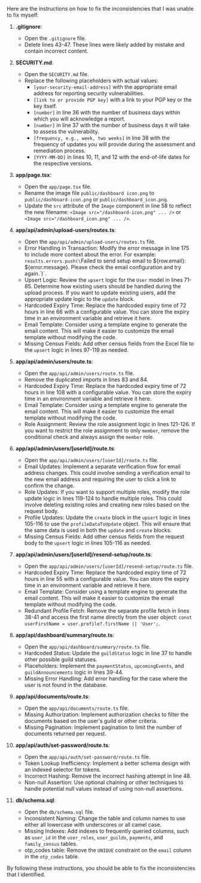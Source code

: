 Here are the instructions on how to fix the inconsistencies that I was unable to fix myself:

1.  **.gitignore**:
    *   Open the `.gitignore` file.
    *   Delete lines 43-47. These lines were likely added by mistake and contain incorrect content.

2.  **SECURITY.md**:
    *   Open the `SECURITY.md` file.
    *   Replace the following placeholders with actual values:
        *   `[your-security-email-address]` with the appropriate email address for reporting security vulnerabilities.
        *   `[link to or provide PGP key]` with a link to your PGP key or the key itself.
        *   `[number]` in line 36 with the number of business days within which you will acknowledge a report.
        *   `[number]` in line 37 with the number of business days it will take to assess the vulnerability.
        *   `[frequency, e.g., week, two weeks]` in line 38 with the frequency of updates you will provide during the assessment and remediation process.
        *   `[YYYY-MM-DD]` in lines 10, 11, and 12 with the end-of-life dates for the respective versions.

3.  **app/page.tsx**:
    *   Open the `app/page.tsx` file.
    *   Rename the image file `public/dashboard icon.png` to `public/dashboard-icon.png` or `public/dashboard_icon.png`.
    *   Update the `src` attribute of the `Image` component in line 58 to reflect the new filename: `<Image src="/dashboard-icon.png" ... />` or `<Image src="/dashboard_icon.png" ... />`.

4.  **app/api/admin/upload-users/routes.ts**:
    *   Open the `app/api/admin/upload-users/routes.ts` file.
    *   Error Handling in Transaction: Modify the error message in line 175 to include more context about the error. For example: `results.errors.push(\`Failed to send setup email to ${row.email}: ${error.message}. Please check the email configuration and try again.\`)`.
    *   Upsert Logic: Review the `upsert` logic for the `User` model in lines 71-85. Determine how existing users should be handled during the upload process. If you want to update existing users, add the appropriate update logic to the `update` block.
    *   Hardcoded Expiry Time: Replace the hardcoded expiry time of 72 hours in line 66 with a configurable value. You can store the expiry time in an environment variable and retrieve it here.
    *   Email Template: Consider using a template engine to generate the email content. This will make it easier to customize the email template without modifying the code.
    *   Missing Census Fields: Add other census fields from the Excel file to the `upsert` logic in lines 97-119 as needed.

5.  **app/api/admin/users/route.ts**:
    *   Open the `app/api/admin/users/route.ts` file.
    *   Remove the duplicated imports in lines 83 and 84.
    *   Hardcoded Expiry Time: Replace the hardcoded expiry time of 72 hours in line 108 with a configurable value. You can store the expiry time in an environment variable and retrieve it here.
    *   Email Template: Consider using a template engine to generate the email content. This will make it easier to customize the email template without modifying the code.
    *   Role Assignment: Review the role assignment logic in lines 121-126. If you want to restrict the role assignment to only `member`, remove the conditional check and always assign the `member` role.

6.  **app/api/admin/users/[userId]/route.ts**:
    *   Open the `app/api/admin/users/[userId]/route.ts` file.
    *   Email Updates: Implement a separate verification flow for email address changes. This could involve sending a verification email to the new email address and requiring the user to click a link to confirm the change.
    *   Role Updates: If you want to support multiple roles, modify the role update logic in lines 119-124 to handle multiple roles. This could involve deleting existing roles and creating new roles based on the request body.
    *   Profile Updates: Update the `create` block in the `upsert` logic in lines 105-116 to use the `profileDataToUpdate` object. This will ensure that the same data is used in both the `update` and `create` blocks.
    *   Missing Census Fields: Add other census fields from the request body to the `upsert` logic in lines 105-116 as needed.

7.  **app/api/admin/users/[userId]/resend-setup/route.ts**:
    *   Open the `app/api/admin/users/[userId]/resend-setup/route.ts` file.
    *   Hardcoded Expiry Time: Replace the hardcoded expiry time of 72 hours in line 55 with a configurable value. You can store the expiry time in an environment variable and retrieve it here.
    *   Email Template: Consider using a template engine to generate the email content. This will make it easier to customize the email template without modifying the code.
    *   Redundant Profile Fetch: Remove the separate profile fetch in lines 38-41 and access the first name directly from the user object: `const userFirstName = user.profile?.firstName || 'User';`.

8.  **app/api/dashboard/summary/route.ts**:
    *   Open the `app/api/dashboard/summary/route.ts` file.
    *   Hardcoded Status: Update the `guildStatus` logic in line 37 to handle other possible guild statuses.
    *   Placeholders: Implement the `paymentStatus`, `upcomingEvents`, and `guildAnnouncements` logic in lines 39-44.
    *   Missing Error Handling: Add error handling for the case where the user is not found in the database.

9.  **app/api/documents/route.ts**:
    *   Open the `app/api/documents/route.ts` file.
    *   Missing Authorization: Implement authorization checks to filter the documents based on the user's guild or other criteria.
    *   Missing Pagination: Implement pagination to limit the number of documents returned per request.

10. **app/api/auth/set-password/route.ts**:
    *   Open the `app/api/auth/set-password/route.ts` file.
    *   Token Lookup Inefficiency: Implement a better schema design with an indexed selector for tokens.
    *   Incorrect Hashing: Remove the incorrect hashing attempt in line 48.
    *   Non-null Assertion: Use optional chaining or other techniques to handle potential null values instead of using non-null assertions.

11. **db/schema.sql**:
    *   Open the `db/schema.sql` file.
    *   Inconsistent Naming: Change the table and column names to use either all lowercase with underscores or all camel case.
    *   Missing Indexes: Add indexes to frequently queried columns, such as `user_id` in the `user_roles`, `user_guilds`, `payments`, and `family_census` tables.
    *   otp_codes table: Remove the `UNIQUE` constraint on the `email` column in the `otp_codes` table.

By following these instructions, you should be able to fix the inconsistencies that I identified.